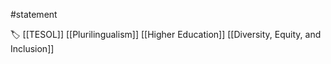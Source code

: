 #statement 

🏷 [[TESOL]] [[Plurilingualism]] [[Higher Education]] [[Diversity, Equity, and Inclusion]]